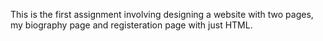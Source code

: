 This is the first assignment involving designing a website with two pages, my biography page and registeration page with just HTML.
